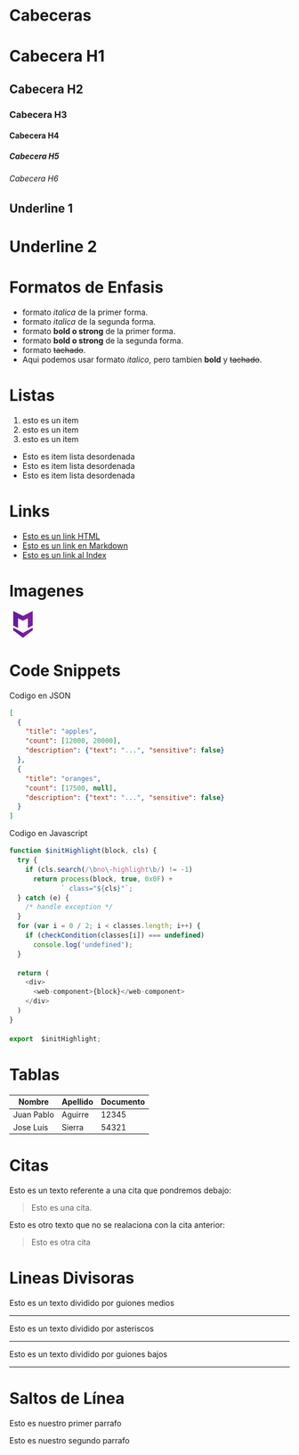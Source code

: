 # Cabeceras
# Cabecera H1
## Cabecera H2
### Cabecera H3
#### Cabecera H4
##### Cabecera H5
###### Cabecera H6

Underline 1
------------------

Underline 2
==================

# Formatos de Enfasis
- formato *italica* de la primer forma.
- formato _italica_ de la segunda forma.
- formato **bold o strong** de la primer forma.
- formato __bold o strong__ de la segunda forma.
- formato ~~tachado~~. 
- Aqui podemos usar formato *italico*, pero tambien **bold** y ~~tachado~~. 

# Listas
1. esto es un item
2. esto es un item
3. esto es un item
- Esto es item lista desordenada
- Esto es item lista desordenada
- Esto es item lista desordenada

# Links
- <a href="http://google.com">Esto es un link HTML</a>
- [Esto es un link en Markdown](http://google.com)
- [Esto es un link al Index](index.html)

# Imagenes
![Logo GitHub](https://github.com/adam-p/markdown-here/raw/master/src/common/images/icon48.png)

# Code Snippets
Codigo en JSON
```JSON
[
  {
    "title": "apples",
    "count": [12000, 20000],
    "description": {"text": "...", "sensitive": false}
  },
  {
    "title": "oranges",
    "count": [17500, null],
    "description": {"text": "...", "sensitive": false}
  }
]
```

Codigo en Javascript
```Javascript
function $initHighlight(block, cls) {
  try {
    if (cls.search(/\bno\-highlight\b/) != -1)
      return process(block, true, 0x0F) +
             ` class="${cls}"`;
  } catch (e) {
    /* handle exception */
  }
  for (var i = 0 / 2; i < classes.length; i++) {
    if (checkCondition(classes[i]) === undefined)
      console.log('undefined');
  }

  return (
    <div>
      <web-component>{block}</web-component>
    </div>
  )
}

export  $initHighlight;
```

# Tablas
| Nombre | Apellido | Documento|
|--------|----------|----------|
|Juan Pablo| Aguirre|12345|
|Jose Luis| Sierra|54321|

# Citas
Esto es un texto referente a una cita que pondremos debajo:
> Esto es una cita.

Esto es otro texto que no se realaciona con la cita anterior:
> Esto es otra cita

# Lineas Divisoras
Esto es un texto dividido por guiones medios

---
Esto es un texto dividido por asteriscos

***

Esto es un texto dividido por guiones bajos

___

# Saltos de Línea
Esto es nuestro primer parrafo

Esto es nuestro segundo parrafo